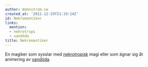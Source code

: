 ```yaml
---
author: Wahnstrom.se
created_at: '2011-12-29T21:19:14Z'
id: Nekromantiker
links:
  mention:
  - nekrotropi
  - vandöda
title: Nekromantiker
---
```


En magiker som sysslar med [nekrotropisk] magi eller som ägnar sig åt animering av [vandöda].

  [nekrotropisk]: nekrotropi
  [vandöda]: vandöda